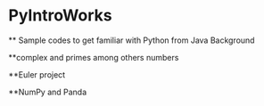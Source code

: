 # PyIntroWorks

** Sample codes to get familiar with Python from Java Background

**complex and primes among others numbers

**Euler project

**NumPy and Panda

